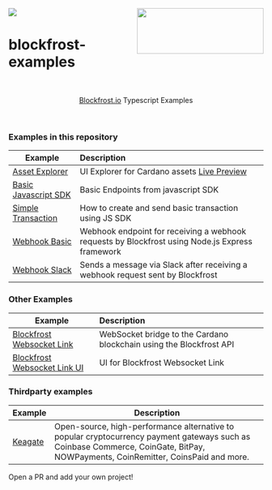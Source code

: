 <a href="https://fivebinaries.com/"><img src="https://img.shields.io/badge/made%20by-Five%20Binaries-darkviolet.svg?style=flat-square" /></a>
<img src="https://blockfrost.io/images/logo.svg" width="250" align="right" height="90">

# blockfrost-examples

<br/>

<p align="center"><a href="https://blockfrost.io">Blockfrost.io</a> Typescript Examples</p>
<br>

### Examples in this repository

| Example                                             | Description                                                                                     |
| --------------------------------------------------- | :---------------------------------------------------------------------------------------------- |
| [Asset Explorer](./examples/asset-explorer)         | UI Explorer for Cardano assets [Live Preview](https://cardano-tokens.com)                       |
| [Basic Javascript SDK](./examples/basic)            | Basic Endpoints from javascript SDK                                                             |
| [Simple Transaction](./examples/simple-transaction) | How to create and send basic transaction using JS SDK                                           |
| [Webhook Basic](./examples/webhook-basic)           | Webhook endpoint for receiving a webhook requests by Blockfrost using Node.js Express framework |
| [Webhook Slack](./examples/webhook-slack)           | Sends a message via Slack after receiving a webhook request sent by Blockfrost                  |

### Other Examples

| Example                                                                                    | Description                                                         |
| ------------------------------------------------------------------------------------------ | :------------------------------------------------------------------ |
| [Blockfrost Websocket Link](https://github.com/blockfrost/blockfrost-websocket-link)       | WebSocket bridge to the Cardano blockchain using the Blockfrost API |
| [Blockfrost Websocket Link UI](https://github.com/blockfrost/blockfrost-websocket-link-ui) | UI for Blockfrost Websocket Link                                    |

### Thirdparty examples

| Example                                          | Description                                                                                                                                                                      |
| ------------------------------------------------ | -------------------------------------------------------------------------------------------------------------------------------------------------------------------------------- |
| [Keagate](https://github.com/dilan-dio4/Keagate) | Open-source, high-performance alternative to popular cryptocurrency payment gateways such as Coinbase Commerce, CoinGate, BitPay, NOWPayments, CoinRemitter, CoinsPaid and more. |

Open a PR and add your own project!
